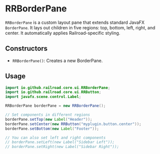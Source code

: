 # RRBorderPane

`RRBorderPane` is a custom layout pane that extends standard JavaFX `BorderPane`. It lays out children in five regions: top, bottom, left, right, and center. It automatically applies Railroad-specific styling.

## Constructors

- `RRBorderPane()`: Creates a new BorderPane.

## Usage

```java
import io.github.railroad.core.ui.RRBorderPane;
import io.github.railroad.core.ui.RRButton;
import javafx.scene.control.Label;

RRBorderPane borderPane = new RRBorderPane();

// Set components in different regions
borderPane.setTop(new Label("Header"));
borderPane.setCenter(new RRButton("myplugin.button.center"));
borderPane.setBottom(new Label("Footer"));

// You can also set left and right components
// borderPane.setLeft(new Label("Sidebar Left"));
// borderPane.setRight(new Label("Sidebar Right"));
```
